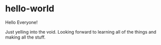 # hello-world

Hello Everyone!

Just yelling into the void.
Looking forward to learning all of the things and making all the stuff. 
